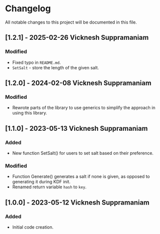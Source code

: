 # Changelog
All notable changes to this project will be documented in this file.


## [1.2.1] - 2025-02-26 Vicknesh Suppramaniam

### Modified
- Fixed typo in `README.md`.
- `SetSalt` - store the length of the given salt.


## [1.2.0] - 2024-02-08 Vicknesh Suppramaniam

### Modified
- Rewrote parts of the library to use generics to simplify the approach in using this library.


## [1.1.0] - 2023-05-13 Vicknesh Suppramaniam

### Added
- New function SetSalt() for users to set salt based on their preference.

### Modified
- Function Generate() generates a salt if none is given, as opposed to generating it during KDF init.
- Renamed return variable `hash` to `key`.


## [1.0.0] - 2023-05-12 Vicknesh Suppramaniam

### Added
- Initial code creation.